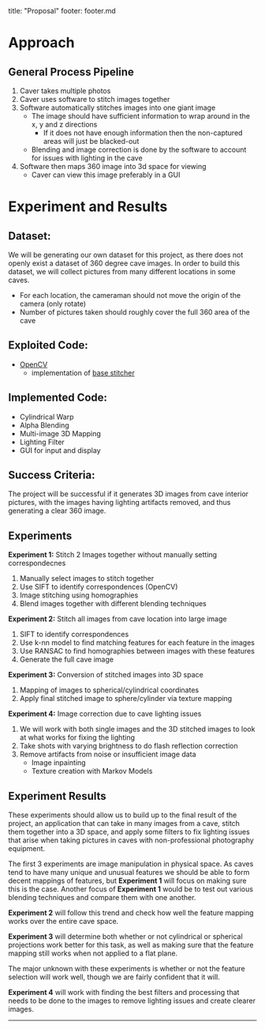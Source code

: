<frontmatter>
  title: "Proposal"
  footer: footer.md
</frontmatter>

<include src="nav.md" boilerplate />

# Approach
## General Process Pipeline
1. Caver takes multiple photos
1. Caver uses software to stitch images together
1. Software automatically stitches images into one giant image
    * The image should have sufficient information to wrap around in the x, y and z directions
        * If it does not have enough information then the non-captured areas will just be blacked-out
    * Blending and image correction is done by the software to account for issues with lighting in the cave
1. Software then maps 360 image into 3d space for viewing
    * Caver can view this image preferably in a GUI

# Experiment and Results

## Dataset:
We will be generating our own dataset for this project, as there does not openly exist a dataset of 360 degree cave images. In order to build this dataset, we will collect pictures from many different locations in some caves.
* For each location, the cameraman should not move the origin of the camera (only rotate)
* Number of pictures taken should roughly cover the full 360 area of the cave

## Exploited Code:
* [OpenCV](https://opencv.org/)
  * implementation of [base stitcher](https://www.pyimagesearch.com/2016/01/11/opencv-panorama-stitching/)

## Implemented Code:
* Cylindrical Warp
* Alpha Blending
* Multi-image 3D Mapping
* Lighting Filter
* GUI for input and display

## Success Criteria:
The project will be successful if it generates 3D images from cave interior pictures, with the images having lighting artifacts removed, and thus generating a clear 360 image.

## Experiments

**Experiment 1:** Stitch 2 Images together without manually setting correspondecnes
1. Manually select images to stitch together
1. Use SIFT to identify correspondences (OpenCV)
1. Image stitching using homographies
1. Blend images together with different blending techniques

**Experiment 2:** Stitch all images from cave location into large image
1. SIFT to identify correspondences
1. Use k-nn model to find matching features for each feature in the images
1. Use RANSAC to find homographies between images with these features
1. Generate the full cave image

**Experiment 3:** Conversion of stitched images into 3D space
1. Mapping of images to spherical/cylindrical coordinates
1. Apply final stitched image to sphere/cylinder via texture mapping

**Experiment 4:** Image correction due to cave lighting issues
1. We will work with both single images and the 3D stitched images to look at what works for fixing the lighting
1. Take shots with varying brightness to do flash reflection correction
1. Remove artifacts from noise or insufficient image data
    * Image inpainting
    * Texture creation with Markov Models

## Experiment Results
These experiments should allow us to build up to the final result of the project, an application that can take in many images from a cave, stitch them together into a 3D space, and apply some filters to fix lighting issues that arise when taking pictures in caves with non-professional photography equipment.

The first 3 experiments are image manipulation in physical space. As caves tend to have many unique and unusual features we should be able to form decent mappings of features, but **Experiment 1** will focus on making sure this is the case. Another focus of **Experiment 1** would be to test out various blending techniques and compare them with one another.

**Experiment 2** will follow this trend and check how well the feature mapping works over the entire cave space.

**Experiment 3** will determine both whether or not cylindrical or spherical projections work better for this task, as well as making sure that the feature mapping still works when not applied to a flat plane.

The major unknown with these experiments is whether or not the feature selection will work well, though we are fairly confident that it will.

**Experiment 4** will work with finding  the best filters and processing that needs to be done to the images to remove lighting issues and create clearer images.

---
